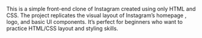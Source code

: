 This is a simple front-end clone of Instagram created using only HTML and CSS. The project replicates the visual layout of Instagram’s homepage , logo, and basic UI components. It’s perfect for beginners who want to practice HTML/CSS layout and styling skills.
